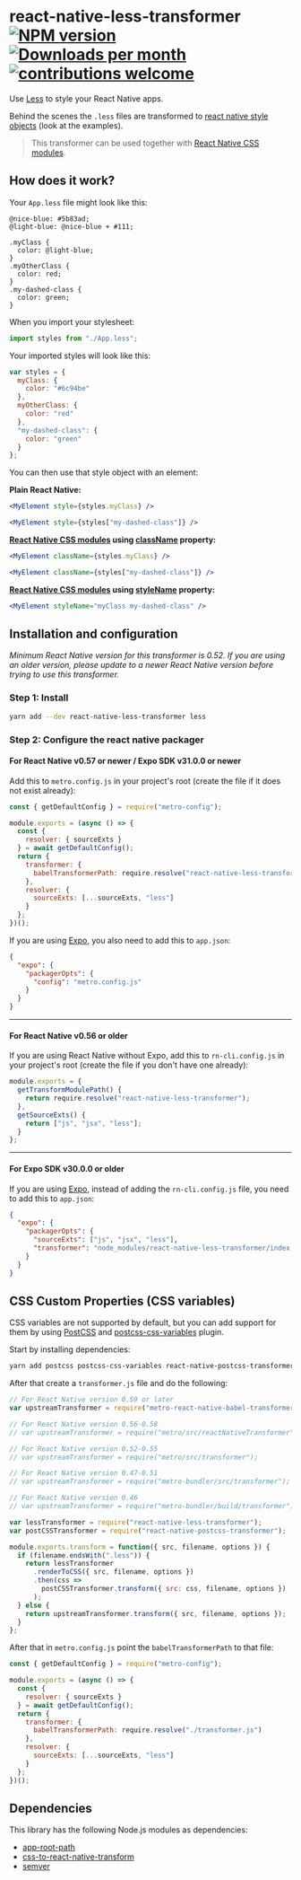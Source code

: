 # react-native-less-transformer [![NPM version](http://img.shields.io/npm/v/react-native-less-transformer.svg)](https://www.npmjs.org/package/react-native-less-transformer) [![Downloads per month](https://img.shields.io/npm/dm/react-native-less-transformer.svg)](http://npmcharts.com/compare/react-native-less-transformer?periodLength=30) [![contributions welcome](https://img.shields.io/badge/contributions-welcome-brightgreen.svg)](https://egghead.io/courses/how-to-contribute-to-an-open-source-project-on-github)

Use [Less](http://lesscss.org/) to style your React Native apps.

Behind the scenes the `.less` files are transformed to [react native style objects](https://facebook.github.io/react-native/docs/style.html) (look at the examples).

> This transformer can be used together with [React Native CSS modules](https://github.com/kristerkari/react-native-css-modules).

## How does it work?

Your `App.less` file might look like this:

```less
@nice-blue: #5b83ad;
@light-blue: @nice-blue + #111;

.myClass {
  color: @light-blue;
}
.myOtherClass {
  color: red;
}
.my-dashed-class {
  color: green;
}
```

When you import your stylesheet:

```js
import styles from "./App.less";
```

Your imported styles will look like this:

```js
var styles = {
  myClass: {
    color: "#6c94be"
  },
  myOtherClass: {
    color: "red"
  },
  "my-dashed-class": {
    color: "green"
  }
};
```

You can then use that style object with an element:

**Plain React Native:**

```jsx
<MyElement style={styles.myClass} />

<MyElement style={styles["my-dashed-class"]} />
```

**[React Native CSS modules](https://github.com/kristerkari/react-native-css-modules) using [className](https://github.com/kristerkari/babel-plugin-react-native-classname-to-style) property:**

```jsx
<MyElement className={styles.myClass} />

<MyElement className={styles["my-dashed-class"]} />
```

**[React Native CSS modules](https://github.com/kristerkari/react-native-css-modules) using [styleName](https://github.com/kristerkari/babel-plugin-react-native-stylename-to-style) property:**

```jsx
<MyElement styleName="myClass my-dashed-class" />
```

## Installation and configuration

_Minimum React Native version for this transformer is 0.52. If you are using an older version, please update to a newer React Native version before trying to use this transformer._

### Step 1: Install

```sh
yarn add --dev react-native-less-transformer less
```

### Step 2: Configure the react native packager

#### For React Native v0.57 or newer / Expo SDK v31.0.0 or newer

Add this to `metro.config.js` in your project's root (create the file if it does not exist already):

```js
const { getDefaultConfig } = require("metro-config");

module.exports = (async () => {
  const {
    resolver: { sourceExts }
  } = await getDefaultConfig();
  return {
    transformer: {
      babelTransformerPath: require.resolve("react-native-less-transformer")
    },
    resolver: {
      sourceExts: [...sourceExts, "less"]
    }
  };
})();
```

If you are using [Expo](https://expo.io/), you also need to add this to `app.json`:

```json
{
  "expo": {
    "packagerOpts": {
      "config": "metro.config.js"
    }
  }
}
```

---

#### For React Native v0.56 or older

If you are using React Native without Expo, add this to `rn-cli.config.js` in your project's root (create the file if you don't have one already):

```js
module.exports = {
  getTransformModulePath() {
    return require.resolve("react-native-less-transformer");
  },
  getSourceExts() {
    return ["js", "jsx", "less"];
  }
};
```

---

#### For Expo SDK v30.0.0 or older

If you are using [Expo](https://expo.io/), instead of adding the `rn-cli.config.js` file, you need to add this to `app.json`:

```json
{
  "expo": {
    "packagerOpts": {
      "sourceExts": ["js", "jsx", "less"],
      "transformer": "node_modules/react-native-less-transformer/index.js"
    }
  }
}
```

## CSS Custom Properties (CSS variables)

CSS variables are not supported by default, but you can add support for them by using [PostCSS](https://postcss.org/) and [postcss-css-variables](https://github.com/MadLittleMods/postcss-css-variables#readme) plugin.

Start by installing dependencies:

```sh
yarn add postcss postcss-css-variables react-native-postcss-transformer --dev
```

After that create a `transformer.js` file and do the following:

```js
// For React Native version 0.59 or later
var upstreamTransformer = require("metro-react-native-babel-transformer");

// For React Native version 0.56-0.58
// var upstreamTransformer = require("metro/src/reactNativeTransformer");

// For React Native version 0.52-0.55
// var upstreamTransformer = require("metro/src/transformer");

// For React Native version 0.47-0.51
// var upstreamTransformer = require("metro-bundler/src/transformer");

// For React Native version 0.46
// var upstreamTransformer = require("metro-bundler/build/transformer");

var lessTransformer = require("react-native-less-transformer");
var postCSSTransformer = require("react-native-postcss-transformer");

module.exports.transform = function({ src, filename, options }) {
  if (filename.endsWith(".less")) {
    return lessTransformer
      .renderToCSS({ src, filename, options })
      .then(css =>
        postCSSTransformer.transform({ src: css, filename, options })
      );
  } else {
    return upstreamTransformer.transform({ src, filename, options });
  }
};
```

After that in `metro.config.js` point the `babelTransformerPath` to that file:

```js
const { getDefaultConfig } = require("metro-config");

module.exports = (async () => {
  const {
    resolver: { sourceExts }
  } = await getDefaultConfig();
  return {
    transformer: {
      babelTransformerPath: require.resolve("./transformer.js")
    },
    resolver: {
      sourceExts: [...sourceExts, "less"]
    }
  };
})();
```

## Dependencies

This library has the following Node.js modules as dependencies:

- [app-root-path](https://github.com/inxilpro/node-app-root-path)
- [css-to-react-native-transform](https://github.com/kristerkari/css-to-react-native-transform)
- [semver](https://github.com/npm/node-semver#readme)
